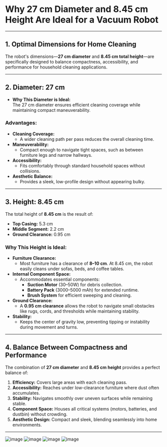 # **Why 27 cm Diameter and 8.45 cm Height Are Ideal for a Vacuum Robot**

---

## **1. Optimal Dimensions for Home Cleaning**
The robot's dimensions—**27 cm diameter** and **8.45 cm total height**—are specifically designed to balance compactness, accessibility, and performance for household cleaning applications.

---

## **2. Diameter: 27 cm**
- **Why This Diameter is Ideal:**  
  The 27 cm diameter ensures efficient cleaning coverage while maintaining compact maneuverability.  

### **Advantages:**  
- **Cleaning Coverage:**  
  - A wider cleaning path per pass reduces the overall cleaning time.  
- **Maneuverability:**  
  - Compact enough to navigate tight spaces, such as between furniture legs and narrow hallways.  
- **Accessibility:**  
  - Fits comfortably through standard household spaces without collisions.  
- **Aesthetic Balance:**  
  - Provides a sleek, low-profile design without appearing bulky.

---

## **3. Height: 8.45 cm**
The total height of **8.45 cm** is the result of:  
- **Top Casing:** 5.3 cm  
- **Middle Segment:** 2.2 cm  
- **Ground Clearance:** 0.95 cm  

### **Why This Height is Ideal:**  
- **Furniture Clearance:**  
  - Most furniture has a clearance of **8–10 cm**. At 8.45 cm, the robot easily cleans under sofas, beds, and coffee tables.  
- **Internal Component Space:**  
  - Accommodates essential components:  
    - **Suction Motor** (30–50W) for debris collection.  
    - **Battery Pack** (3000–5000 mAh) for extended runtime.  
    - **Brush System** for efficient sweeping and cleaning.  
- **Ground Clearance:**  
  - A **0.95 cm clearance** allows the robot to navigate small obstacles like rugs, cords, and thresholds while maintaining stability.  
- **Stability:**  
  - Keeps the center of gravity low, preventing tipping or instability during movement and turns.  

---

## **4. Balance Between Compactness and Performance**
The combination of **27 cm diameter** and **8.45 cm height** provides a perfect balance of:  
1. **Efficiency:** Covers large areas with each cleaning pass.  
2. **Accessibility:** Reaches under low-clearance furniture where dust often accumulates.  
3. **Stability:** Navigates smoothly over uneven surfaces while remaining stable.  
4. **Component Space:** Houses all critical systems (motors, batteries, and dustbin) without crowding.  
5. **Aesthetic Design:** Compact and sleek, blending seamlessly into home environments.

---
![image](https://github.com/user-attachments/assets/9bc23d78-74d5-4154-8ff7-f54c5e20bed1)
![image](https://github.com/user-attachments/assets/71a1a83b-37ac-4b18-b441-9944450bc785)
![image](https://github.com/user-attachments/assets/d51e04cc-0b2a-421b-be57-df65c8ce4c12)
![image](https://github.com/user-attachments/assets/f7d82b30-6331-48d1-b597-3bd5e56eab4f)



